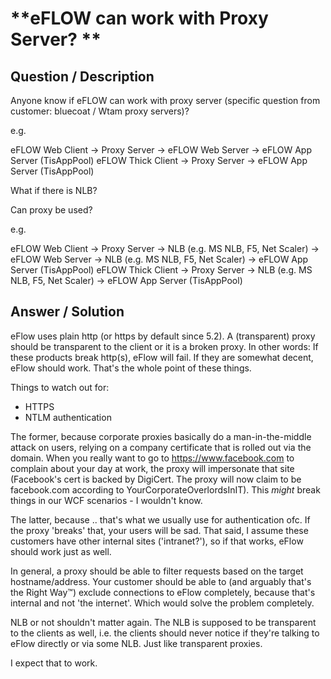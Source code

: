 # **eFLOW can work with Proxy Server? ** #

## **Question / Description** ##

Anyone know if eFLOW can work with proxy server (specific question from customer: bluecoat / Wtam proxy servers)?
 
e.g. 

eFLOW Web Client -> Proxy Server -> eFLOW Web Server -> eFLOW App Server (TisAppPool)
eFLOW Thick Client -> Proxy Server -> eFLOW App Server (TisAppPool)
 
What if there is NLB?

Can proxy be used?

e.g. 

eFLOW Web Client -> Proxy Server ->  NLB (e.g. MS NLB, F5, Net Scaler) -> eFLOW Web Server -> NLB (e.g. MS NLB, F5, Net Scaler) ->  eFLOW App Server (TisAppPool)
eFLOW Thick Client -> Proxy Server -> NLB (e.g. MS NLB, F5, Net Scaler) -> eFLOW App Server (TisAppPool)




## **Answer / Solution** ##

eFlow uses plain http (or https by default since 5.2).
A (transparent) proxy should be transparent to the client or it is a broken proxy. In other words: If these products break http(s), eFlow will fail. If they are somewhat decent, eFlow should work. That's the whole point of these things.

Things to watch out for:

- HTTPS
- NTLM authentication

The former, because corporate proxies basically do a man-in-the-middle attack on users, relying on a company certificate that is rolled out via the domain. When you really want to go to https://www.facebook.com to complain about your day at work, the proxy will impersonate that site (Facebook's cert is backed by DigiCert. The proxy will now claim to be facebook.com according to YourCorporateOverlordsInIT). This _might_ break things in our WCF scenarios - I wouldn't know.

The latter, because .. that's what we usually use for authentication ofc. If the proxy 'breaks' that, your users will be sad. That said, I assume these customers have other internal sites ('intranet?'), so if that works, eFlow should work just as well.

In general, a proxy should be able to filter requests based on the target hostname/address. Your customer should be able to (and arguably that's the Right Way™) exclude connections to eFlow completely, because that's internal and not 'the internet'. Which would solve the problem completely.

NLB or not shouldn't matter again. The NLB is supposed to be transparent to the clients as well, i.e. the clients should never notice if they're talking to eFlow directly or via some NLB. Just like transparent proxies.

I expect that to work.



























